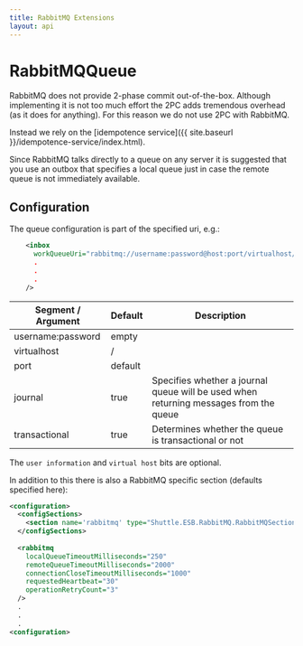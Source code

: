 ```yaml
---
title: RabbitMQ Extensions
layout: api
---
```

# RabbitMQQueue

RabbitMQ does not provide 2-phase commit out-of-the-box.  Although implementing it is not too much effort the 2PC adds tremendous overhead (as it does for anything).  For this reason we do not use 2PC with RabbitMQ.

Instead we rely on the [idempotence service]({{ site.baseurl }}/idempotence-service/index.html).

Since RabbitMQ talks directly to a queue on any server it is suggested that you use an outbox that specifies a local queue just in case the remote queue is not immediately available.

## Configuration

The queue configuration is part of the specified uri, e.g.:

```xml
    <inbox
      workQueueUri="rabbitmq://username:password@host:port/virtualhost/queue?prefetchCount=25"
	  .
	  .
	  .
    />
```

| Segment / Argument | Default	| Description |
| ------------------ | ---------	| ----------- |		
| username:password	 | empty|	|
| virtualhost		 | /	|	|
| port				 | default	|	|
| journal			 | true		| Specifies whether a journal queue will be used when returning messages from the queue |
| transactional		 | true		| Determines whether the queue is transactional or not |

The `user information` and `virtual host` bits are optional.

In addition to this there is also a RabbitMQ specific section (defaults specified here):

```xml
<configuration>
  <configSections>
    <section name='rabbitmq' type="Shuttle.ESB.RabbitMQ.RabbitMQSection, Shuttle.ESB.RabbitMQ"/>
  </configSections>
  
  <rabbitmq
	localQueueTimeoutMilliseconds="250"
	remoteQueueTimeoutMilliseconds="2000"
	connectionCloseTimeoutMilliseconds="1000"
	requestedHeartbeat="30"
	operationRetryCount="3"
  />
  .
  .
  .
<configuration>
```
